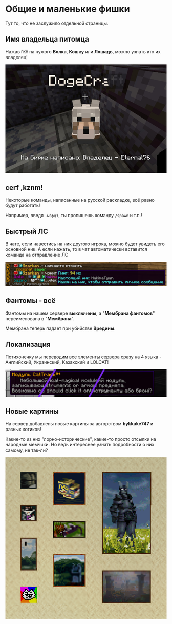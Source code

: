 # Общие и маленькие фишки

Тут то, что не заслужило отдельной страницы.

## Имя владельца питомца

Нажав `ПКМ` на чужого **Волка**, **Кошку** или **Лошадь**, можно узнать кто их владелец!

![Имя владельца питомца](/assets/gameplay/unique/qol/qol_pet.png)

## cerf ,kznm!

Некоторые команды, написанные на русской раскладке, всё равно будут работать!

Например, введя `.ызфцт`, ты пропишешь команду `/spawn` и т.п.!

## Быстрый ЛС

В чате, если навестись на ник другого игрока, можно будет увидеть его основной ник. А если нажать, то в чат 
автоматически вставится команда на отправление ЛС

![Быстрый ЛС](/assets/gameplay/unique/qol/qol_ls.png)

## Фантомы - всё

Фантомы на нашем сервере **выключены**, а "**Мембрана фантомов**" переименована в "**Мембрана**".  

Мембрана теперь падает при убийстве **Вредины**.

## Локализация

Потихонечку мы переводим все элементы сервера сразу на 4 языка - Английский, Украинский, Казахский и LOLCAT!

![Локализация на сервере Кошкокрафт](/assets/gameplay/unique/qol/translations.png)

## Новые картины

На сервер добавлены новые картины за авторством **bykkake747** и разных котиков!

Какие-то из них "лорно-исторические", какие-то просто отсылки на народные мемчики. Но ведь интереснее узнать подробности о них самому, не так-ли?

![Новые картины](/assets/gameplay/unique/qol/paintings.png)